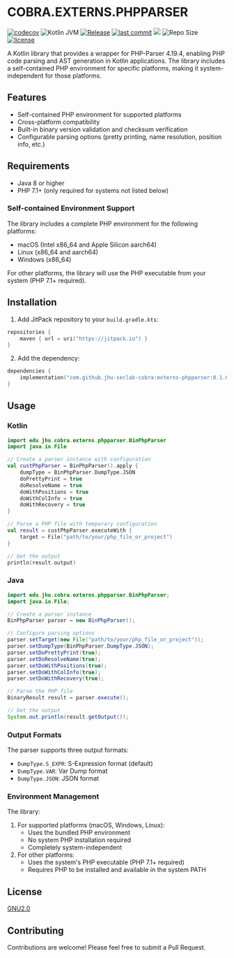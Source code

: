 # COBRA.EXTERNS.PHPPARSER

[![codecov](https://codecov.io/gh/jhu-seclab-cobra/externs-phpparser/branch/main/graph/badge.svg)](https://codecov.io/gh/jhu-seclab-cobra/externs-phpparser)
![Kotlin JVM](https://img.shields.io/badge/Kotlin%20JVM-2.0.1%20%7C%20JVM%201.8%2B-blue?logo=kotlin)
[![Release](https://img.shields.io/badge/release-v0.1.0-blue.svg)](https://github.com/jhu-seclab-cobra/externs-phpparser/releases/tag/v0.1.0)
[![last commit](https://img.shields.io/github/last-commit/jhu-seclab-cobra/externs-phpparser)](https://github.com/jhu-seclab-cobra/externs-phpparser/commits/main)
[![](https://jitpack.io/v/jhu-seclab-cobra/externs-phpparser.svg)](https://jitpack.io/#jhu-seclab-cobra/externs-phpparser)
![Repo Size](https://img.shields.io/github/repo-size/jhu-seclab-cobra/externs-phpparser)
[![license](https://img.shields.io/github/license/jhu-seclab-cobra/externs-phpparser)](./LICENSE)

A Kotlin library that provides a wrapper for PHP-Parser 4.19.4, enabling PHP code parsing and AST generation in Kotlin applications. The library includes a self-contained PHP environment for specific platforms, making it system-independent for those platforms.

## Features

- Self-contained PHP environment for supported platforms
- Cross-platform compatibility
- Built-in binary version validation and checksum verification
- Configurable parsing options (pretty printing, name resolution, position info, etc.)

## Requirements

- Java 8 or higher
- PHP 7.1+ (only required for systems not listed below)

### Self-contained Environment Support

The library includes a complete PHP environment for the following platforms:
- macOS (Intel x86_64 and Apple Silicon aarch64)
- Linux (x86_64 and aarch64)
- Windows (x86_64)

For other platforms, the library will use the PHP executable from your system (PHP 7.1+ required).

## Installation

1. Add JitPack repository to your `build.gradle.kts`:
```kotlin
repositories {
    maven { url = uri("https://jitpack.io") }
}
```

2. Add the dependency:
```kotlin
dependencies {
    implementation("com.github.jhu-seclab-cobra:externs-phpparser:0.1.0")
}
```

## Usage

### Kotlin

```kotlin
import edu.jhu.cobra.externs.phpparser.BinPhpParser
import java.io.File

// Create a parser instance with configuration
val custPhpParser = BinPhpParser().apply {
    dumpType = BinPhpParser.DumpType.JSON
    doPrettyPrint = true
    doResolveName = true
    doWithPositions = true
    doWithColInfo = true
    doWithRecovery = true
}

// Parse a PHP file with temporary configuration
val result = custPhpParser.executeWith {
    target = File("path/to/your/php_file_or_project")
}

// Get the output
println(result.output)
```

### Java

```java
import edu.jhu.cobra.externs.phpparser.BinPhpParser;
import java.io.File;

// Create a parser instance
BinPhpParser parser = new BinPhpParser();

// Configure parsing options
parser.setTarget(new File("path/to/your/php_file_or_project"));
parser.setDumpType(BinPhpParser.DumpType.JSON);
parser.setDoPrettyPrint(true);
parser.setDoResolveName(true);
parser.setDoWithPositions(true);
parser.setDoWithColInfo(true);
parser.setDoWithRecovery(true);

// Parse the PHP file
BinaryResult result = parser.execute();

// Get the output
System.out.println(result.getOutput());
```

### Output Formats

The parser supports three output formats:
- `DumpType.S_EXPR`: S-Expression format (default)
- `DumpType.VAR`: Var Dump format
- `DumpType.JSON`: JSON format

### Environment Management

The library:
1. For supported platforms (macOS, Windows, Linux):
   - Uses the bundled PHP environment
   - No system PHP installation required
   - Completely system-independent
2. For other platforms:
   - Uses the system's PHP executable (PHP 7.1+ required)
   - Requires PHP to be installed and available in the system PATH

## License

[GNU2.0](./LICENSE)

## Contributing

Contributions are welcome! Please feel free to submit a Pull Request.
